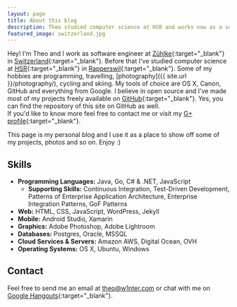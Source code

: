 ```yaml
---
layout: page
title: About this blog
description: Theo studied computer science at HSR and works now as a software engineer @ Zühlke CH. He's passionate about programming, travelling and photography.
featured_image: switzerland.jpg
---
```


Hey! I'm Theo and I work as software engineer at [Zühlke](http://www.zuehlke.com/ch/en/){:target="_blank"} in [Switzerland](https://www.google.com/maps/place/Switzerland){:target="_blank"}. 
Before that I've studied computer science at [HSR](http://www.hsr.ch){:target="_blank"} in [Rapperswil](https://www.google.com/maps/place/HSR+Rapperswil){:target="_blank"}.
Some of my hobbies are programming, travelling, [photography]({{ site.url }}/photography/), cycling and skiing. My tools of choice are OS X,
Canon, GitHub and everything from Google. I believe in open source and I've made most of my projects freely available on
[GitHub](https://github.com/aerobless){:target="_blank"}. Yes, you can find the repository of this site on GitHub as well.  
If you'd like to know more feel free to contact me or visit my [G+ profile](https://plus.google.com/+TheoWinterCH){:target="_blank"}.

This page is my personal blog and I use it as a place to show off some of my projects, photos and so on. Enjoy :)

## Skills
 + **Programming Languages:** Java, Go, C# & .NET, JavaScript
    + **Supporting Skills:** Continuous Integration, Test-Driven Development, Patterns of Enterprise Application Architecture,
     Enterprise Integration Patterns, GoF Patterns
 + **Web:** HTML, CSS, JavaScript, WordPress, Jekyll
 + **Mobile:** Android Studio, Xamarin
 + **Graphics:** Adobe Photoshop, Adobe Lightroom
 + **Databases:** Postgres, Oracle, MSSQL
 + **Cloud Services & Servers:** Amazon AWS, Digital Ocean, OVH
 + **Operating Systems:** OS X, Ubuntu, Windows

## Contact
Feel free to send me an email at [theo@w1nter.com](mailto://theo@w1nter.com) or chat with me on [Google Hangouts](https://plus.google.com/+TheoWinterCH){:target="_blank"}.

